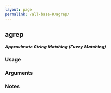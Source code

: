 ```yaml
---
layout: page
permalink: /all-base-R/agrep/
---
```


## __agrep__

#### _Approximate String Matching (Fuzzy Matching)_

### Usage

### Arguments

### Notes
